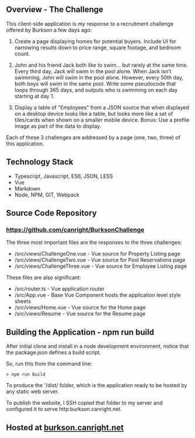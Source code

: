 
## Overview - The Challenge

This client-side application is my response to a recruitment challenge offered by Burkson a few days ago:

1) Create a page displaying homes for potential buyers. Include UI for narrowing results down to price range, square footage, and bedroom count.

2) John and his friend Jack both like to swim… but rarely at the same time. Every third day, Jack will swim in the pool alone. When Jack isn’t swimming, John will swim in the pool alone. However, every 50th day, both boys will swim in the same pool. Write some pseudocode that loops through 365 days, and outputs who is swimming on each day starting at day 1.

3) Display a table of "Employees” from a JSON source that when displayed on a desktop device looks like a table, but looks more like a set of tiles/cards when shown on a smaller mobile device. Bonus: Use a profile image as part of the data to display.

Each of these 3 challenges are addressed by a page (one, two, three) of this application.

## Technology Stack

- Typescript, Javascript, ES6, JSON, LESS
- Vue
- Markdown
- Node, NPM, GIT, Webpack

## Source Code Repository

### https://github.com/canright/BurksonChallenge

The three most important files are the responses to the three challenges:

- /src/views/ChallengeOne.vue - Vue source for Property Listing page
- /src/views/ChallengeTwo.vue - Vue source for Pool Reservations page
- /src/views/ChallengeThree.vue - Vue source for Employee Listing page

These files are also significant:

- /src/router.ts - Vue application router
- /src/App.vue - Base Vue Component hosts the application level style sheets
- /src/views/Home.vue - Vue source for the Home page
- /src/views/Resume - Vue source for the Resume page

## Building the Application - npm run build

  After initial clone and install in a node development environment,
  notice that the package.json defines a build script.
  
  So, run this from the command line:

    > npm run build

  To produce the '/dist/ folder, which is the application ready to be hosted
  by any static web server.

  To publish the website, I SSH copied that folder to my server and configured it
  to serve http:burkson.canright.net.

## Hosted at [burkson.canright.net](http:burkson.canright.net)
